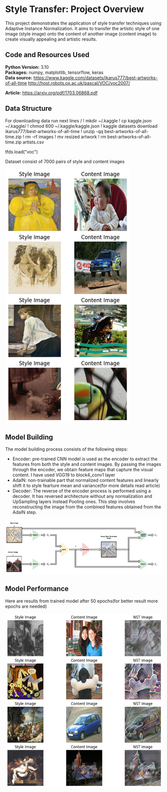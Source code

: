 # Style Transfer: Project Overview
This project demonstrates the application of style transfer techniques using Adaptive Instance Normalization. It aims to transfer the artistic style of one image (style image) onto the content of another image (content image) to create visually appealing and artistic results.

## Code and Resources Used 
**Python Version:** 3.10  
**Packages:** numpy, matplotlib, tensorflow, keras  
**Data source:** https://www.kaggle.com/datasets/ikarus777/best-artworks-of-all-time
http://host.robots.ox.ac.uk/pascal/VOC/voc2007/

**Article:** https://arxiv.org/pdf/1703.06868.pdf

## Data Structure
For downloading data run next lines /
! mkdir ~/.kaggle
! cp kaggle.json ~/.kaggle/
! chmod 600 ~/.kaggle/kaggle.json
! kaggle datasets download ikarus777/best-artworks-of-all-time
! unzip -qq best-artworks-of-all-time.zip
! rm -rf images
! mv resized artwork
! rm best-artworks-of-all-time.zip artists.csv

tfds.load("voc")

Dataset consist of 7000 pairs of style and content images

![alt text](https://github.com/HalyshAnton/Style-Transfer/blob/main/data_visual.png)

## Model Building
The model building process consists of the following steps:
* Encoder: pre-trained CNN model is used as the encoder to extract the features from both the style and content images. By passing the images through the encoder, we obtain feature maps that capture the visual content. I have used VGG19 to block4_conv1 layer
* AdaIN: non-trainable part that normalized content features and linearly shift it to style fearture mean and variance(for more details read article)
* Decoder: The reverse of the encoder process is performed using a decoder. It has reversed architecture without any normalization and UpSampling layers instead Pooling ones. This step involves reconstructing the image from the combined features obtained from the AdaIN step.

![alt text](https://github.com/HalyshAnton/Style-Transfer/blob/main/model_architecture.png)

## Model Performance
Here are results from trained model after 50 epochs(for better result more epochs are needed)

![alt text](https://github.com/HalyshAnton/Style-Transfer/blob/main/stylized_images.png)
